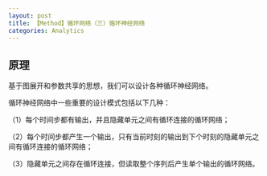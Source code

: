 ```yaml
---
layout: post
title: 【Method】循环网络（三）循环神经网络
categories: Analytics
---
```


## 原理

基于图展开和参数共享的思想，我们可以设计各种循环神经网络。

循环神经网络中一些重要的设计模式包括以下几种：

（1）每个时间步都有输出，并且隐藏单元之间有循环连接的循环网络；

（2）每个时间步都产生一个输出，只有当前时刻的输出到下个时刻的隐藏单元之间有循环连接的循环网络；

（3）隐藏单元之间存在循环连接，但读取整个序列后产生单个输出的循环网络。
